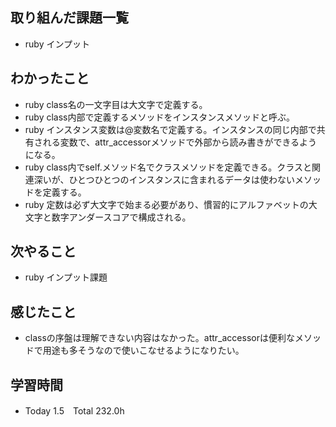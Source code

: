 ## 取り組んだ課題一覧  
- ruby インプット
## わかったこと
- ruby class名の一文字目は大文字で定義する。
- ruby class内部で定義するメソッドをインスタンスメソッドと呼ぶ。
- ruby インスタンス変数は@変数名で定義する。インスタンスの同じ内部で共有される変数で、attr_accessorメソッドで外部から読み書きができるようになる。
- ruby class内でself.メソッド名でクラスメソッドを定義できる。クラスと関連深いが、ひとつひとつのインスタンスに含まれるデータは使わないメソッドを定義する。
- ruby 定数は必ず大文字で始まる必要があり、慣習的にアルファベットの大文字と数字アンダースコアで構成される。
## 次やること  
- ruby インプット課題
## 感じたこと  
- classの序盤は理解できない内容はなかった。attr_accessorは便利なメソッドで用途も多そうなので使いこなせるようになりたい。
## 学習時間  
- Today 1.5　Total 232.0h
